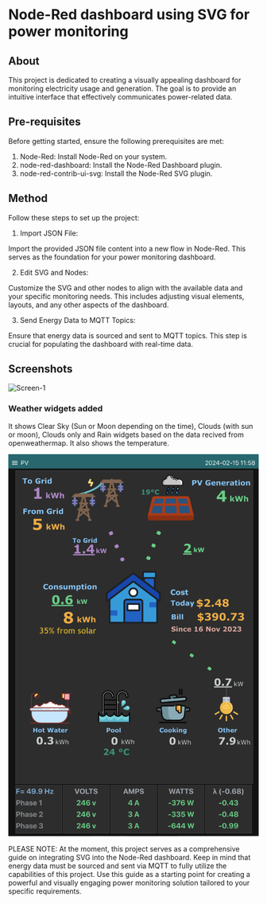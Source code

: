 # Node-Red dashboard using SVG for power monitoring

## About

This project is dedicated to creating a visually appealing dashboard for monitoring electricity usage and generation. The goal is to provide an intuitive interface that effectively communicates power-related data.

## Pre-requisites

Before getting started, ensure the following prerequisites are met:

1. Node-Red: Install Node-Red on your system.
2. node-red-dashboard: Install the Node-Red Dashboard plugin.
3. node-red-contrib-ui-svg: Install the Node-Red SVG plugin.

## Method

Follow these steps to set up the project:

1. Import JSON File:

Import the provided JSON file content into a new flow in Node-Red. This serves as the foundation for your power monitoring dashboard.

2. Edit SVG and Nodes:

Customize the SVG and other nodes to align with the available data and your specific monitoring needs. This includes adjusting visual elements, layouts, and any other aspects of the dashboard.

3. Send Energy Data to MQTT Topics:

Ensure that energy data is sourced and sent to MQTT topics. This step is crucial for populating the dashboard with real-time data.

## Screenshots
![Screen-1](images/IMG_4139.jpg)

### Weather widgets added
It shows Clear Sky (Sun or Moon depending on the time), Clouds (with sun or moon), Clouds only and Rain widgets based on the data recived from openweathermap.
It also shows the temperature.

![Screen-1](images/weather_widgets.png)


PLEASE NOTE: At the moment, this project serves as a comprehensive guide on integrating SVG into the Node-Red dashboard. Keep in mind that energy data must be sourced and sent via MQTT to fully utilize the capabilities of this project. Use this guide as a starting point for creating a powerful and visually engaging power monitoring solution tailored to your specific requirements.
